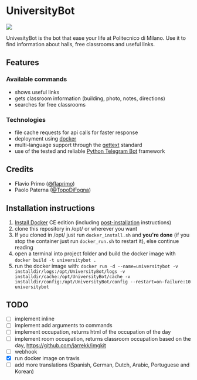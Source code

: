 # UniversityBot
<a href='https://travis-ci.org/flaprimo/UniversityBot'><img src='https://secure.travis-ci.org/flaprimo/UniversityBot.png?branch=master'></a>

UnivesityBot is the bot that ease your life at Politecnico di Milano.
Use it to find information about halls, free classrooms and useful links.

## Features
### Available commands
* shows useful links
* gets classroom information (building, photo, notes, directions)
* searches for free classrooms

### Technologies
* file cache requests for api calls for faster response
* deployment using [docker](https://www.docker.com/)
* multi-language support through the [gettext](https://www.gnu.org/software/gettext/) standard
* use of the tested and reliable [Python Telegram Bot](https://github.com/python-telegram-bot/python-telegram-bot) framework

## Credits
* Flavio Primo ([@flaprimo](https://github.com/flaprimo/))
* Paolo Paterna ([@TopoDiFogna](https://github.com/TopoDiFogna))

## Installation instructions

1. [Install Docker](https://docs.docker.com/engine/installation/) CE edition (including [post-installation](https://docs.docker.com/engine/installation/linux/linux-postinstall/) instructions)
2. clone this repository in /opt/ or wherever you want
3. If you cloned in /opt/ just run `docker_install.sh` and **you're done** (if you stop the container just run `docker_run.sh` to restart it), else continue reading
4. open a terminal into project folder and build the docker image with `docker build -t universitybot .`
5. run the docker image with:
    `docker run -d --name=universitybot -v installdir/logs:/opt/UniversityBot/logs -v installdir/cache:/opt/UniversityBot/cache -v installdir/config:/opt/UniversityBot/config --restart=on-failure:10 universitybot`

## TODO
- [ ] implement inline
- [ ] implement add arguments to commands
- [ ] implement occupation, returns html of the occupation of the day
- [ ] implement room occupation, returns classroom occupation based on the day, https://github.com/jarrekk/imgkit
- [ ] webhook
- [x] run docker image on travis
- [ ] add more translations (Spanish, German, Dutch, Arabic, Portuguese and Korean)
